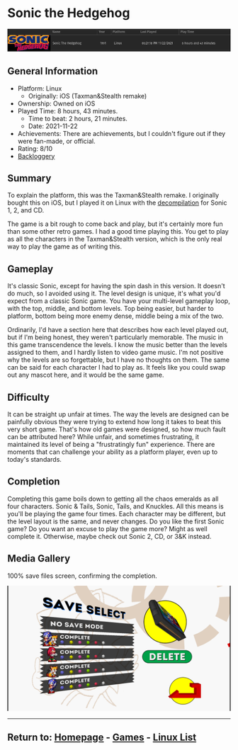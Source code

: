# Sonic the Hedgehog

![](./Assets/Sonic1-PlayStats.png)

## General Information

- Platform: Linux
	- Originally: iOS (Taxman&Stealth remake)
- Ownership: Owned on iOS
- Played Time: 8 hours, 43 minutes.
	- Time to beat: 2 hours, 21 minutes.
	- Date: 2021-11-22
- Achievements: There are achievements, but I couldn't figure out if they were fan-made, or official.
- Rating: 8/10
- [Backloggery](https://www.backloggery.com/games.php?user=QueenRaven29&search=Sonic+the+Hedgehog)

## Summary
To explain the platform, this was the Taxman&Stealth remake. I originally bought this on iOS, but I played it on Linux with the [decompilation](https://github.com/Rubberduckycooly/Sonic-1-2-2013-Decompilation) for Sonic 1, 2, and CD. 

The game is a bit rough to come back and play, but it's certainly more fun than some other retro games. I had a good time playing this. You get to play as all the characters in the Taxman&Stealth version, which is the only real way to play the game as of writing this. 

## Gameplay
It's classic Sonic, except for having the spin dash in this version. It doesn't do much, so I avoided using it. The level design is unique, it's what you'd expect from a classic Sonic game. You have your multi-level gameplay loop, with the top, middle, and bottom levels. Top being easier, but harder to platform, bottom being more enemy dense, middle being a mix of the two. 

Ordinarily, I'd have a section here that describes how each level played out, but if I'm being honest, they weren't particularly memorable. The music in this game transcendence the levels. I know the music better than the levels assigned to them, and I hardly listen to video game music. I'm not positive why the levels are so forgettable, but I have no thoughts on them. The same can be said for each character I had to play as. It feels like you could swap out any mascot here, and it would be the same game.

## Difficulty
It can be straight up unfair at times. The way the levels are designed can be painfully obvious they were trying to extend how long it takes to beat this very short game. That's how old games were designed, so how much fault can be attributed here? While unfair, and sometimes frustrating, it maintained its level of being a "frustratingly fun" experience. There are moments that can challenge your ability as a platform player, even up to today's standards.

## Completion
Completing this game boils down to getting all the chaos emeralds as all four characters. Sonic & Tails, Sonic, Tails, and Knuckles. All this means is you'll be playing the game four times. Each character may be different, but the level layout is the same, and never changes. Do you like the first Sonic game? Do you want an excuse to play the game more? Might as well complete it. Otherwise, maybe check out Sonic 2, CD, or 3&K instead.

## Media Gallery

100% save files screen, confirming the completion.

![](./Assets/Sonic1-100.png)

* * *
## Return to: [Homepage](/Home) - [Games](/Games/Home) - [Linux List](/Linux/Home)